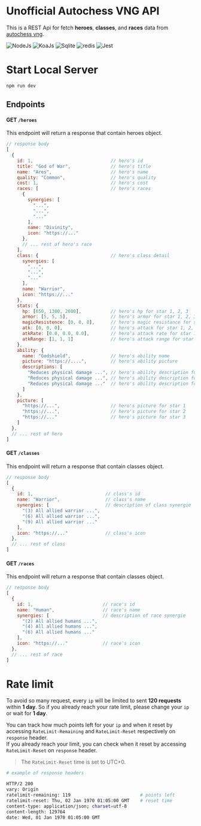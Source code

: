 # Unofficial Autochess VNG API
This is a REST Api for fetch **heroes**, **classes**, and **races** data from
[autochess vng](https://autochessvng.com).

<div align="left">
<img src="https://img.shields.io/badge/Node.js-43853D?style=plastic&logo=node.js&logoColor=white" alt="NodeJs" />
<img src="https://img.shields.io/static/v1?message=KoaJs&color=black&style=plastic&label=&logo=typescript" alt="KoaJs" />
<img src="https://img.shields.io/badge/SQLite-07405E?style=plastic&logo=sqlite&logoColor=white" alt="Sqlite" />
<img src="https://img.shields.io/badge/redis-CC0000.svg?style=plastic&logo=redis&logoColor=white" alt="redis" />
<img src="https://img.shields.io/badge/Jest-C21325?style=plastic&logo=jest&logoColor=white" alt="Jest" />
</div>

# Start Local Server
```bash
npm run dev
```

## Endpoints

#### GET `/heroes`
This endpoint will return a response that contain heroes object.
```js
// response body
[
  {
    id: 1,                             // hero's id
    title: "God of War",               // hero's title
    name: "Ares",                      // hero's name
    quality: "Common",                 // hero's quality
    cost: 1,                           // hero's cost
    races: [                           // hero's races
      {
        synergies: [
          "...",
          "...",
          "..."
        ],
        name: "Divinity",
        icon: "https://..."
      },
      // ... rest of hero's race
    ],
    class: {                           // hero's class detail
      synergies: [
        "...",
        "...",
        "..."
      ],
      name: "Warrior",
      icon: "https://..."
    },
    stats: {
      hp: [650, 1300, 2600],           // hero's hp for star 1, 2, 3
      armor: [5, 5, 5],                // hero's armor for star 1, 2, 3
      magicResistence: [0, 0, 0],      // hero's magic resistance for star 1, 2, 3
      atk: [0, 0, 0],                  // hero's attack for star 1, 2, 3
      atkRate: [0.0, 0.0, 0.0],        // hero's attack rate for star 1, 2, 3
      atkRange: [1, 1, 1]              // hero's attack range for star 1, 2, 3
    },
    ability: {
      name: "Godshield",               // hero's ability name
      picture: "https://....",         // hero's ability picture
      descriptions: [
        "Reduces physical damage ...", // hero's ability description for star 1
        "Reduces physical damage ...", // hero's ability description for star 2
        "Reduces physical damage ..."  // hero's ability description for star 3
      ]
    },
    picture: [
      "https://...",                   // hero's picture for star 1
      "https://...",                   // hero's picture for star 2
      "https://..."                    // hero's picture for star 3
    ]
  },
  // ... rest of hero
]
```

#### GET `/classes`
This endpoint will return a response that contain classes object.
```js
// response body
[
  {
    id: 1,                           // class's id
    name: "Warrior",                 // class's name
    synergies: [                     // description of class synergie
      "(3) All allied warrior ...",
      "(6) All allied warrior ...",
      "(9) All allied warrior ..."
    ],
    icon: "https://..."              // class's icon
  },
  // ... rest of class
]
```

#### GET `/races`
This endpoint will return a response that contain classes object.
```js
// response body
[
  {
    id: 1,                          // race's id
    name: "Human",                  // race's name
    synergies: [                    // description of race synergie
      "(2) All allied humans ...",
      "(4) All allied humans ...",
      "(6) All allied humans ..."
    ],
    icon: "https://..."             // race's icon
  },
  // ... rest of race
]
```

# Rate limit
To avoid so many request, every `ip` will be limited to sent **120 requests** within **1 day**.
So if you already reach your rate limit, please change your `ip` or wait for **1 day**.

You can track how much points left for your `ip` and when it reset by accessing `RateLimit-Remaining` and `RateLimit-Reset` respectively on `response` header.  
If you already reach your limit, you can check when it reset by accessing `RateLimit-Reset` on `response` header.
> The `RateLimit-Reset` time is set to UTC+0.

```bash
# example of response headers

HTTP/2 200
vary: Origin
ratelimit-remaining: 119                          # points left
ratelimit-reset: Thu, 02 Jan 1970 01:05:00 GMT    # reset time
content-type: application/json; charset=utf-8
content-length: 129764
date: Wed, 01 Jan 1970 01:05:00 GMT
```
